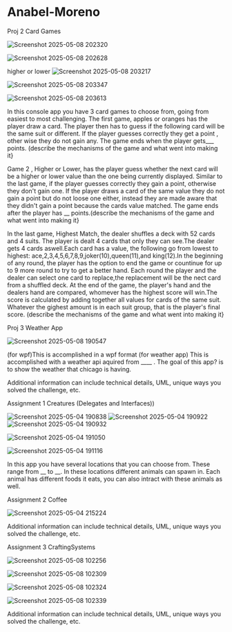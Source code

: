 # Anabel-Moreno

Proj 2
Card Games

![Screenshot 2025-05-08 202320](https://github.com/user-attachments/assets/459562ac-8e9c-461d-a892-7a894da36196)

![Screenshot 2025-05-08 202628](https://github.com/user-attachments/assets/5cd54196-6a33-4b13-a9be-364b60c98eed)

higher or lower
![Screenshot 2025-05-08 203217](https://github.com/user-attachments/assets/c785c391-159e-430a-bc25-d885043b66c5)

![Screenshot 2025-05-08 203347](https://github.com/user-attachments/assets/f3291064-0e94-469d-b1bc-02643293d530)

![Screenshot 2025-05-08 203613](https://github.com/user-attachments/assets/86da8245-9e0e-473b-9666-2b33e8003d49)




  In this console app you have 3 card games to choose from, going from easiest to most challenging. The first game, apples or oranges has the player draw a card. The player then has to guess if the following card will be the same suit or different. If the player guesses correctly they get a point , other wise they do not gain any. The game ends when the player gets___ points.
(describe the mechanisms of the game and what went into making it}

  Game 2 , Higher or Lower, has the player guess whether the next card will be a higher or lower value than the one being currently displayed. Similar to the last game, if the player guesses correctly they gain a point, otherwise they don't gain one. If the player draws a card of the same value they do not gain a point but do not loose one either, instead they are made aware that they didn't gain a point because the cards value matched. The game ends after the player has __ points.(describe the mechanisms of the game and what went into making it}


  In the last game, Highest Match, the dealer shuffles a deck with 52 cards and 4 suits. The player is dealt 4 cards that only they can see.The dealer gets 4 cards aswell.Each  card has a value, the following go from lowest to highest: ace,2,3,4,5,6,7,8,9,joker(10),queen(11),and king(12).In the beginning of any round, the player has the option to end the game or countinue for up to 9 more round to try to get a better hand. Each round the player and the dealer can select one card to replace,the replacement will be the nect card from a shuffled deck. At the end of the game, the player's hand and the dealers hand are compared, whomever has the highest score will win.The score is calculated by adding together all values for cards of the same suit. Whatever the gighest amount is in each suit group, that is the player's final score.
(describe the mechanisms of the game and what went into making it}



Proj 3
Weather App

![Screenshot 2025-05-08 190547](https://github.com/user-attachments/assets/7778cde1-c7af-4721-9fd6-fc70217ae185)


(for wpf)This is accomplished in a wpf format
(for weather app) This is accomplished with a weather api aquired from ____ . The goal of this app? is to show the weather that chicago is having.

Additional information can include technical details, UML, unique ways you solved the challenge, etc.

Assignment 1
Creatures (Delegates and Interfaces))

![Screenshot 2025-05-04 190838](https://github.com/user-attachments/assets/84b4c983-68ad-4fa3-a053-a3f96316c319)
![Screenshot 2025-05-04 190922](https://github.com/user-attachments/assets/ea671965-4e6d-4310-9200-76c2ea1de9e9)
![Screenshot 2025-05-04 190932](https://github.com/user-attachments/assets/7af8a9d6-de6f-431e-86f8-fb0d2c813442)

![Screenshot 2025-05-04 191050](https://github.com/user-attachments/assets/34ffe783-c1a0-48f2-b2f0-46e1a93529ff)

![Screenshot 2025-05-04 191116](https://github.com/user-attachments/assets/78c6c07d-6cf1-46a1-aa3e-a9d49cd5212c)



In this app you have several locations that you can choose from. These range from __ to __. In these locations different animals can spawn in. Each animal has different foods it eats, you can also intract with these animals as well.

Assignment 2
Coffee

![Screenshot 2025-05-04 215224](https://github.com/user-attachments/assets/c270d5e3-b0e4-4691-96e9-632f76084a27)


Additional information can include technical details, UML, unique ways you solved the challenge, etc.

Assignment 3
CraftingSystems

![Screenshot 2025-05-08 102256](https://github.com/user-attachments/assets/7d939984-ecda-4f6a-ab10-d619bb875eb9)

![Screenshot 2025-05-08 102309](https://github.com/user-attachments/assets/a9fd9c34-da76-477f-ba67-bf80ca1e9625)

![Screenshot 2025-05-08 102324](https://github.com/user-attachments/assets/0cd45268-ac92-4114-8d4c-a9e58c305963)

![Screenshot 2025-05-08 102339](https://github.com/user-attachments/assets/328e4210-4f69-4421-8656-10ed101c8e9c)




Additional information can include technical details, UML, unique ways you solved the challenge, etc.
